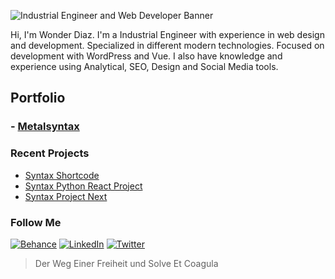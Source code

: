 ![Industrial Engineer and Web Developer Banner](https://raw.githubusercontent.com/metalsyntax/metalsyntax/master/public/Banners-2.png)

Hi, I'm Wonder Diaz. I'm a Industrial Engineer with experience in web design and development. Specialized in different modern technologies. Focused on development with WordPress and Vue. I also have knowledge and experience using Analytical, SEO, Design and Social Media tools.

## Portfolio

### - [Metalsyntax](https://metalsyntax.now.sh)

### Recent Projects

- [Syntax Shortcode](https://github.com/MetalSyntax/syntax-shortcode)
- [Syntax Python React Project](https://github.com/MetalSyntax/Syntax-Python-React-Project)
- [Syntax Project Next](https://github.com/MetalSyntax/Syntax-Project-Next)

### Follow Me

[![Behance](https://raw.githubusercontent.com/metalsyntax/metalsyntax/master/public/behance.png)](https://behance.net/MetalSyntax) [![LinkedIn](https://raw.githubusercontent.com/metalsyntax/metalsyntax/master/public/linkedin.png)](https://linkedin.com/in/metalsyntax/) [![Twitter](https://raw.githubusercontent.com/metalsyntax/metalsyntax/master/public/twitter.png)](https://twitter.com/MetalSyntax)

> Der Weg Einer Freiheit und Solve Et Coagula